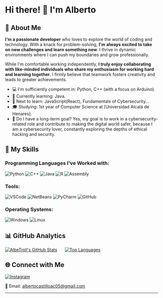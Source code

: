 # Hi there! 👋 I'm Alberto

## 🚀 About Me

**I'm a passionate developer** who loves to explore the world of coding and technology. With a knack for problem-solving, **I'm always excited to take on new challenges and learn something new**. I thrive in dynamic environments where I can push my boundaries and grow professionally.

While I'm comfortable working independently, **I truly enjoy collaborating with like-minded individuals who share my enthusiasm for working hard and learning together**. I firmly believe that teamwork fosters creativity and leads to greater achievements.

- 💻 I'm sufficiently competent in: Python, C++ (with a focus on Arduino).
- 🌱 Currently learning: Java.
- 🌟 Next to learn: JavaScript(React), Fundamentals of Cybersecurity...
- 🎓 Studying: 1st year of Computer Science at [Universidad Alcalá de Henares].
- 🔐 Do I have a long-term goal? Yes, my goal is to work in a cybersecurity-related role and contribute to making the digital world safer, because I am a cybersecurity lover, constantly exploring the depths of ethical hacking and security.

## 🌟 My Skills

### Programming Languages I've Worked with:

![Python](https://img.shields.io/badge/-Python-3776AB?style=for-the-badge&logo=python&logoColor=white) ![C++](https://img.shields.io/badge/-C++-00599C?style=for-the-badge&logo=c%2B%2B&logoColor=white) ![Java](https://img.shields.io/badge/-Java-007396?style=for-the-badge&logo=java&logoColor=white) ![R](https://img.shields.io/badge/-R-276DC3?style=for-the-badge&logo=r&logoColor=white) ![Assembly](https://img.shields.io/badge/-Assembly-000000?style=for-the-badge)


### Tools:
![VSCode](https://img.shields.io/badge/-VSCode-007ACC?style=for-the-badge&logo=visual-studio-code&logoColor=white) ![NetBeans](https://img.shields.io/badge/-NetBeans-1B6AC6?style=for-the-badge&logo=apache-netbeans-ide&logoColor=white) ![PyCharm](https://img.shields.io/badge/-PyCharm-000000?style=for-the-badge&logo=pycharm&logoColor=white) ![GitHub](https://img.shields.io/badge/-GitHub-181717?style=for-the-badge&logo=github&logoColor=white)

### Operating Systems:
![Windows](https://img.shields.io/badge/-Windows-0078D6?style=for-the-badge&logo=windows&logoColor=white) ![Linux](https://img.shields.io/badge/-Linux-FCC624?style=for-the-badge&logo=linux&logoColor=black)

## 📊 GitHub Analytics

[![AlbeTroll's GitHub Stats](https://github-readme-stats.vercel.app/api?username=AlbeTroll&show_icons=true&count_private=true&hide=contribs,prs&theme=radical)](https://github.com/AlbeTroll)&ensp;&ensp;&ensp;
[![Top Languages](https://github-readme-stats.vercel.app/api/top-langs/?username=AlbeTroll&layout=compact&theme=radical)](https://github.com/AlbeTroll)



## 🌐 Connect with Me

[![Instagram](https://img.shields.io/badge/-Instagram-purple?style=flat-square&logo=instagram&logoColor=white&link=https://www.instagram.com/Albetroll_/)](https://www.instagram.com/Albetroll_/)

📧 Email: albertocastilloac05@gmail.com

---

